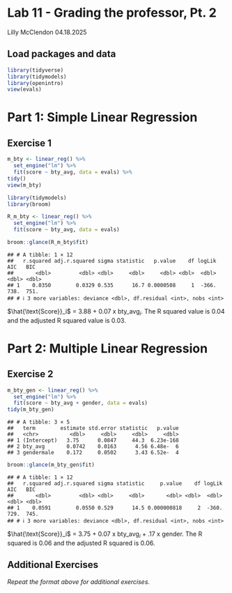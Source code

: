 Lab 11 - Grading the professor, Pt. 2
================
Lilly McClendon
04.18.2025

## Load packages and data

``` r
library(tidyverse) 
library(tidymodels)
library(openintro)
view(evals)
```

# Part 1: Simple Linear Regression

## Exercise 1

``` r
m_bty <- linear_reg() %>% 
  set_engine("lm") %>% 
  fit(score ~ bty_avg, data = evals) %>% 
tidy()
view(m_bty)

library(tidymodels)
library(broom)

R_m_bty <- linear_reg() %>% 
  set_engine("lm") %>% 
  fit(score ~ bty_avg, data = evals)

broom::glance(R_m_bty$fit)
```

    ## # A tibble: 1 × 12
    ##   r.squared adj.r.squared sigma statistic   p.value    df logLik   AIC   BIC
    ##       <dbl>         <dbl> <dbl>     <dbl>     <dbl> <dbl>  <dbl> <dbl> <dbl>
    ## 1    0.0350        0.0329 0.535      16.7 0.0000508     1  -366.  738.  751.
    ## # ℹ 3 more variables: deviance <dbl>, df.residual <int>, nobs <int>

$\hat{\text{Score}}_i$ = 3.88 + 0.07 x bty_avg$_i$. The R squared value
is 0.04 and the adjusted R squared value is 0.03.

# Part 2: Multiple Linear Regression

## Exercise 2

``` r
m_bty_gen <- linear_reg() %>% 
  set_engine("lm") %>% 
  fit(score ~ bty_avg + gender, data = evals)
tidy(m_bty_gen)
```

    ## # A tibble: 3 × 5
    ##   term        estimate std.error statistic   p.value
    ##   <chr>          <dbl>     <dbl>     <dbl>     <dbl>
    ## 1 (Intercept)   3.75      0.0847     44.3  6.23e-168
    ## 2 bty_avg       0.0742    0.0163      4.56 6.48e-  6
    ## 3 gendermale    0.172     0.0502      3.43 6.52e-  4

``` r
broom::glance(m_bty_gen$fit)
```

    ## # A tibble: 1 × 12
    ##   r.squared adj.r.squared sigma statistic     p.value    df logLik   AIC   BIC
    ##       <dbl>         <dbl> <dbl>     <dbl>       <dbl> <dbl>  <dbl> <dbl> <dbl>
    ## 1    0.0591        0.0550 0.529      14.5 0.000000818     2  -360.  729.  745.
    ## # ℹ 3 more variables: deviance <dbl>, df.residual <int>, nobs <int>

$\hat{\text{Score}}_i$ = 3.75 + 0.07 x bty_avg$_i$ + .17 x gender. The R
squared is 0.06 and the adjusted R squared is 0.06.

## Additional Exercises

*Repeat the format above for additional exercises.*
